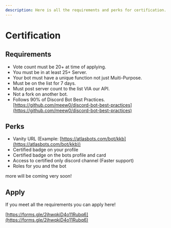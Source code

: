 ```yaml
---
description: Here is all the requirements and perks for certification.
---
```


# Certification

## Requirements

* Vote count must be 20+ at time of applying.
* You must be in at least 25+ Server.
* Your bot must have a unique function not just Muiti-Purpose.
* Must be on the list for 7 days.
* Must post server count to the list VIA our API.
* Not a fork on another bot.
* Follows 90% of Discord Bot Best Practices. [https://github.com/meew0/discord-bot-best-practices](https://github.com/meew0/discord-bot-best-practices)

## Perks

* Vanity URL (Example: [https://atlasbots.com/bot/kkb](https://atlasbots.com/bot/kkb))
* Certified badge on your profile
* Certified badge on the bots profile and card
* Access to certified only discord channel (Faster support)
* Roles for you and the bot

more will be coming very soon!



## Apply

If you meet all the requirements you can apply here!&#x20;

[https://forms.gle/2jhwqkiD4o11Rubq6](https://forms.gle/2jhwqkiD4o11Rubq6)

